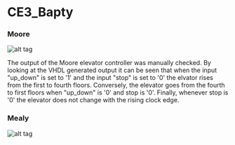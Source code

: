 CE3_Bapty
=========
### Moore

![alt tag](https://raw.github.com/seanbapty/CE3_Bapty/master/moore%20testbench%20out.JPG)

The output of the Moore elevator controller was manually checked. By looking at the VHDL generated output it can be seen that when the input "up_down" is set to '1' and the input "stop" is set to '0' the elvator rises from the first to fourth floors. Conversely, the elevator goes from the fourth to first floors when "up_down" is '0' and stop is '0'. Finally, whenever stop is '0' the elevator does not change with the rising clock edge.

### Mealy

![alt tag](https://raw.github.com/seanbapty/CE3_Bapty/master/mealy%20testbench%20out.JPG)
